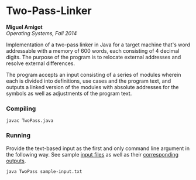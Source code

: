 Two-Pass-Linker
===============
**Miguel Amigot**
<br>
*Operating Systems, Fall 2014*


Implementation of a two-pass linker in Java for a target machine that's word addressable with a memory of 600 words, each consisting of 4 decimal digits. The purpose of the program is to relocate external addresses and resolve external differences.

The program accepts an input consisting of a series of modules wherein each is divided into definitions, use cases and the program text, and outputs a linked version of the modules with absolute addresses for the symbols as well as adjustments of the program text.

### Compiling
```
javac TwoPass.java
```

### Running
Provide the text-based input as the first and only command line argument in the following way. See sample [input files](inputs/) as well as their [corresponding outputs](outputs/).
```
java TwoPass sample-input.txt
```


